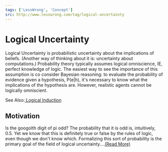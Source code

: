 ```yaml
---
tags: ['LessWrong', 'Concept']
src: http://www.lesswrong.com/tag/logical-uncertainty
---
```


# Logical Uncertainty
Logical Uncertainty is probabilistic uncertainty about the implications of beliefs. (Another way of thinking about it is: uncertainty about computations.) Probability theory typically assumes logical omniscience, IE, perfect knowledge of logic. The easiest way to see the importance of this assumption is co consider Bayesian reasoning: to evaluate the probability of evidence given a hypothesis, P(e|h), it's necessary to know what the implications of the hypothesis are. However, realistic agents cannot be logically omniscient.

See Also:[ Logical Induction](https://www.lesswrong.com/tag/logical-induction)

## Motivation
Is the googolth digit of pi odd? The probability that it is odd is, intuitively, 0.5. Yet we know that this is definitely true or false by the rules of logic, even though we don't know which. Formalizing this sort of probability is the primary goal of the field of logical uncertainty....[(Read More)]()

